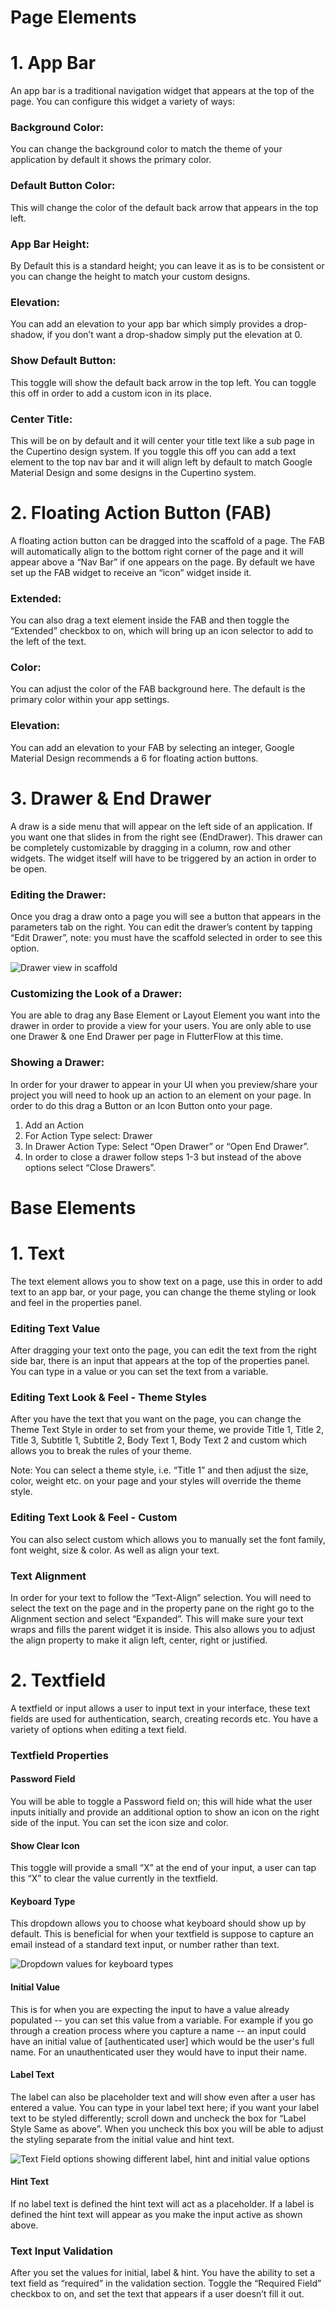 # Page Elements


# 1. App Bar

An app bar is a traditional navigation widget that appears at the top of the page. You can configure this widget a variety of ways:


### Background Color:

You can change the background color to match the theme of your application by default it shows the primary color.


### Default Button Color:

This will change the color of the default back arrow that appears in the top left.


### App Bar Height:

By Default this is a standard height; you can leave it as is to be consistent or you can change the height to match your custom designs.


### Elevation:

You can add an elevation to your app bar which simply provides a drop-shadow, if you don’t want a drop-shadow simply put the elevation at 0.


### Show Default Button:

This toggle will show the default back arrow in the top left. You can toggle this off in order to add a custom icon in its place.


### Center Title:

This will be on by default and it will center your title text like a sub page in the Cupertino design system. If you toggle this off you can add a text element to the top nav bar and it will align left by default to match Google Material Design and some designs in the Cupertino system.


# 2. Floating Action Button (FAB)

A floating action button can be dragged into the scaffold of a page. The FAB will automatically align to the bottom right corner of the page and it will appear above a “Nav Bar” if one appears on the page. By default we have set up the FAB widget to receive an “icon” widget inside it. 


### Extended:

You can also drag a text element inside the FAB and then toggle the “Extended” checkbox to on, which will bring up an icon selector to add to the left of the text.


### Color:

You can adjust the color of the FAB background here. The default is the primary color within your app settings.


### Elevation:

You can add an elevation to your FAB by selecting an integer, Google Material Design recommends a 6 for floating action buttons.


# 3. Drawer & End Drawer

A draw is a side menu that will appear on the left side of an application. If you want one that slides in from the right see (EndDrawer). This drawer can be completely customizable by dragging in a column, row and other widgets. The widget itself will have to be triggered by an action in order to be open.


### Editing the Drawer:

Once you drag a draw onto a page you will see a button that appears in the parameters tab on the right. You can edit the drawer’s content by tapping “Edit Drawer”, note: you must have the scaffold selected in order to see this option.


![Drawer view in scaffold](images/endDrawerEdit.png "image_tooltip")



### Customizing the Look of a Drawer:

You are able to drag any Base Element or Layout Element you want into the drawer in order to provide a view for your users. You are only able to use one Drawer & one End Drawer per page in FlutterFlow at this time.


### Showing a Drawer:

In order for your drawer to appear in your UI when you preview/share your project you will need to hook up an action to an element on your page. In order to do this drag a Button or an Icon Button onto your page.



1. Add an Action
2. For Action Type select: Drawer
3. In Drawer Action Type: Select “Open Drawer” or “Open End Drawer”.
4. In order to close a drawer follow steps 1-3 but instead of the above options select “Close Drawers”.


# Base Elements


# 1. Text 

The text element allows you to show text on a page, use this in order to add text to an app bar, or your page, you can change the theme styling or look and feel in the properties panel.


### Editing Text Value

After dragging your text onto the page, you can edit the text from the right side bar, there is an input that appears at the top of the properties panel. You can type in a value or you can set the text from a variable.


### Editing Text Look & Feel - Theme Styles

After you have the text that you want on the page, you can change the Theme Text Style in order to set from your theme, we provide Title 1, Title 2, Title 3, Subtitle 1, Subtitle 2, Body Text 1, Body Text 2 and custom which allows you to break the rules of your theme.

Note: You can select a theme style, i.e. “Title 1” and then adjust the size, color, weight etc. on your page and your styles will override the theme style.


### Editing Text Look & Feel - Custom

You can also select custom which allows you to manually set the font family, font weight, size & color. As well as align your text.


### Text Alignment

In order for your text to follow the “Text-Align” selection. You will need to select the text on the page and in the property pane on the right go to the Alignment section and select “Expanded”. This will make sure your text wraps and fills the parent widget it is inside. This also allows you to adjust the align property to make it align left, center, right or justified.


# 2. Textfield

A textfield or input allows a user to input text in your interface, these text fields are used for authentication, search, creating records etc. You have a variety of options when editing a text field.


### Textfield Properties


#### Password Field

You will be able to toggle a Password field on; this will hide what the user inputs initially and provide an additional option to show an icon on the right side of the input. You can set the icon size and color.


#### Show Clear Icon

This toggle will provide a small “X” at the end of your input, a user can tap this “X” to clear the value currently in the textfield. 


#### Keyboard Type

This dropdown allows you to choose what keyboard should show up by default. This is beneficial for when your textfield is suppose to capture an email instead of a standard text input, or number rather than text.

![Dropdown values for keyboard types](images/dropdownValues.png "image_tooltip")



#### Initial Value

This is for when you are expecting the input to have a value already populated -- you can set this value from a variable. For example if you go through a creation process where you capture a name -- an input could have an initial value of [authenticated user] which would be the user's full name. For an unauthenticated user they would have to input their name.


#### Label Text

The label can also be placeholder text and will show even after a user has entered a value. You can type in your label text here; if you want your label text to be styled differently; scroll down and uncheck the box for “Label Style Same as above”. When you uncheck this box you will be able to adjust the styling separate from the initial value and hint text.



![Text Field options showing different label, hint and initial value options](images/textField_options.png "image_tooltip")



#### Hint Text

If no label text is defined the hint text will act as a placeholder. If a label is defined the hint text will appear as you make the input active as shown above.


### Text Input Validation

After you set the values for initial, label & hint. You have the ability to set a text field as “required” in the validation section. Toggle the “Required Field” checkbox to on, and set the text that appears if a user doesn’t fill it out.

